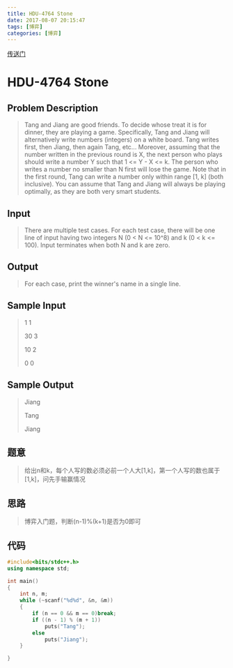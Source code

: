 ```yaml
---
title: HDU-4764	Stone
date: 2017-08-07 20:15:47
tags: [博弈]
categories: [博弈]
---
```

[传送门](http://acm.hdu.edu.cn/showproblem.php?pid=4764)

<!-- more -->

# HDU-4764	Stone



## Problem Description

>Tang and Jiang are good friends. To decide whose treat it is for dinner, they are playing a game. Specifically, Tang and Jiang will alternatively write numbers (integers) on a white board. Tang writes first, then Jiang, then again Tang, etc... Moreover, assuming that the number written in the previous round is X, the next person who plays should write a number Y such that 1 <= Y - X <= k. The person who writes a number no smaller than N first will lose the game. Note that in the first round, Tang can write a number only within range [1, k] (both inclusive). You can assume that Tang and Jiang will always be playing optimally, as they are both very smart students.


## Input

>There are multiple test cases. For each test case, there will be one line of input having two integers N (0 < N <= 10^8) and k (0 < k <= 100). Input terminates when both N and k are zero.


## Output

>For each case, print the winner's name in a single line.


## Sample Input

>1 1
>
>30 3
>
>10 2
>
>0 0


## Sample Output


> Jiang
> 
> Tang
> 
> Jiang


## 题意


>给出n和k，每个人写的数必须必前一个人大[1,k]，第一个人写的数也属于[1,k]，问先手输赢情况


## 思路


>博弈入门题，判断(n-1)%(k+1)是否为0即可


## 代码


```cpp
#include<bits/stdc++.h>
using namespace std;

int main()
{
	int n, m;
	while (~scanf("%d%d", &n, &m))
	{
		if (n == 0 && m == 0)break;
		if ((n - 1) % (m + 1))
			puts("Tang");
		else
			puts("Jiang");
	}

}
```
